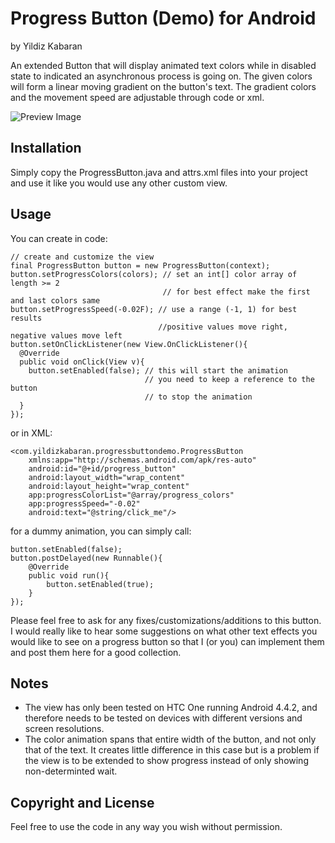 # Progress Button (Demo) for Android
by Yildiz Kabaran

An extended Button that will display animated text colors while in disabled state to indicated an asynchronous process is going on. The given colors will form a linear moving gradient on the button's text. The gradient colors and the movement speed are adjustable through code or xml.

![Preview Image](http://i.imgbox.com/ZQZr21nV.gif)

## Installation

Simply copy the ProgressButton.java and attrs.xml files into your project and use it like you would use any other custom view.

## Usage

You can create in code:
```
// create and customize the view
final ProgressButton button = new ProgressButton(context);
button.setProgressColors(colors); // set an int[] color array of length >= 2
                                  // for best effect make the first and last colors same
button.setProgressSpeed(-0.02F); // use a range (-1, 1) for best results
								 //positive values move right, negative values move left
button.setOnClickListener(new View.OnClickListener(){
  @Override
  public void onClick(View v){
    button.setEnabled(false); // this will start the animation
						      // you need to keep a reference to the button 
						      // to stop the animation
  }
});
```

or in XML:
```
<com.yildizkabaran.progressbuttondemo.ProgressButton
    xmlns:app="http://schemas.android.com/apk/res-auto"
    android:id="@+id/progress_button"
    android:layout_width="wrap_content"
    android:layout_height="wrap_content"
    app:progressColorList="@array/progress_colors"
    app:progressSpeed="-0.02"
    android:text="@string/click_me"/>
```

for a dummy animation, you can simply call:
```
button.setEnabled(false);
button.postDelayed(new Runnable(){
	@Override
	public void run(){
		button.setEnabled(true);
	}
});
```

Please feel free to ask for any fixes/customizations/additions to this button. I would really like to hear some suggestions on what other text effects you would like to see on a progress button so that I (or you) can implement them and post them here for a good collection.

## Notes

- The view has only been tested on HTC One running Android 4.4.2, and therefore needs to be tested on devices with different versions and screen resolutions.
- The color animation spans that entire width of the button, and not only that of the text. It creates little difference in this case but is a problem if the view is to be extended to show progress instead of only showing non-determinted wait.


## Copyright and License

Feel free to use the code in any way you wish without permission.
